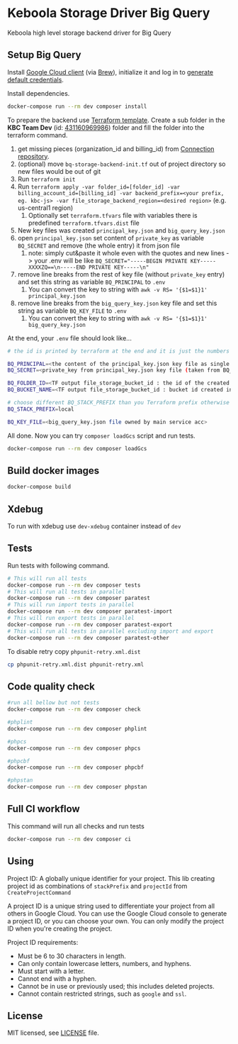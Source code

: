 # Keboola Storage Driver Big Query

Keboola high level storage backend driver for Big Query

## Setup Big Query

Install [Google Cloud client](https://cloud.google.com/sdk/docs/install-sdk) (via [Brew](https://formulae.brew.sh/cask/google-cloud-sdk#default)), initialize it
and log in to [generate default credentials](https://cloud.google.com/docs/authentication/application-default-credentials#personal).


Install dependencies.
```bash
docker-compose run --rm dev composer install
```

To prepare the backend use [Terraform template](./bq-storage-backend-init.tf).
Create a sub folder in the **KBC Team Dev** (id: [431160969986](https://console.cloud.google.com/cloud-resource-manager?folder=431160969986)) folder and fill the folder into the terraform command.
1. get missing pieces (organization_id and billing_id) from [Connection repository](https://github.com/keboola/connection/blob/master/docs/DOCKER.md#bigquery).
2. (optional) move `bq-storage-backend-init.tf` out of project directory so new files would be out of git
3. Run `terraform init` 
4. Run `terraform apply -var folder_id=[folder_id] -var billing_account_id=[billing_id] -var backend_prefix=<your prefix, eg. kbc-js> -var file_storage_backend_region=<desired region>` (e.g. us-central1 region)
   1. Optionally set `terraform.tfvars` file with variables there is predefined `terraform.tfvars.dist` file 
5. New key files was created `principal_key.json` and `big_query_key.json`
6. open `principal_key.json` set content of `private_key` as variable `BQ_SECRET` and remove (the whole entry) it from json file
   1. note: simply cut&paste it whole even with the quotes and new lines -> your .env will be like `BQ_SECRET="-----BEGIN PRIVATE KEY-----XXXXZQ==\n-----END PRIVATE KEY-----\n"`
7. remove line breaks from the rest of key file (without `private_key` entry) and set this string as variable `BQ_PRINCIPAL` to `.env` 
   1. You can convert the key to string with `awk -v RS= '{$1=$1}1' principal_key.json`
8. remove line breaks from the `big_query_key.json` key file and set this string as variable `BQ_KEY_FILE` to `.env`
   1. You can convert the key to string with `awk -v RS= '{$1=$1}1' big_query_key.json`

At the end, your `.env` file should look like...
```bash
# the id is printed by terraform at the end and it is just the numbers after `folders/`

BQ_PRINCIPAL=<the content of the principal_key.json key file as single line without private_key entry>
BQ_SECRET=<private_key from principal_key.json key file (taken from BQ_PRINCIPAL)>

BQ_FOLDER_ID=<TF output file_storage_bucket_id : the id of the created folder, just the number, without /folders prefix>
BQ_BUCKET_NAME=<TF output file_storage_bucket_id : bucket id created in main project>

# choose different BQ_STACK_PREFIX than you Terraform prefix otherwise project created by Terraform will be deleted . e.g. local :)
BQ_STACK_PREFIX=local

BQ_KEY_FILE=<big_query_key.json file owned by main service acc>
```

All done. Now you can try `composer loadGcs` script and run tests.
```bash
docker-compose run --rm dev composer loadGcs
```

## Build docker images

```bash
docker-compose build
```

## Xdebug

To run with xdebug use `dev-xdebug` container instead of `dev`

## Tests

Run tests with following command.

```bash
# This will run all tests
docker-compose run --rm dev composer tests
# This will run all tests in parallel
docker-compose run --rm dev composer paratest
# This will run import tests in parallel
docker-compose run --rm dev composer paratest-import
# This will run export tests in parallel
docker-compose run --rm dev composer paratest-export
# This will run all tests in parallel excluding import and export
docker-compose run --rm dev composer paratest-other
```

To disable retry copy `phpunit-retry.xml.dist`
```bash
cp phpunit-retry.xml.dist phpunit-retry.xml
```

## Code quality check

```bash
#run all bellow but not tests
docker-compose run --rm dev composer check

#phplint
docker-compose run --rm dev composer phplint

#phpcs
docker-compose run --rm dev composer phpcs

#phpcbf
docker-compose run --rm dev composer phpcbf

#phpstan
docker-compose run --rm dev composer phpstan
```

## Full CI workflow

This command will run all checks and run tests
```bash
docker-compose run --rm dev composer ci
```

## Using

Project ID: A globally unique identifier for your project. This lib creating project id as combinations of `stackPrefix` and `projectId` from `CreateProjectCommand`

A project ID is a unique string used to differentiate your project from all others in Google Cloud. 
You can use the Google Cloud console to generate a project ID, or you can choose your own. You can only modify the project ID when you're creating the project.

Project ID requirements:
- Must be 6 to 30 characters in length.
- Can only contain lowercase letters, numbers, and hyphens.
- Must start with a letter.
- Cannot end with a hyphen.
- Cannot be in use or previously used; this includes deleted projects.
- Cannot contain restricted strings, such as `google` and `ssl`.

## License

MIT licensed, see [LICENSE](./LICENSE) file.

